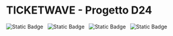 # TICKETWAVE - Progetto D24

<p float="left">
  <img alt="Static Badge" src="https://img.shields.io/badge/Backend-Java%20SE%2021-blue?style=for-the-badge&logo=intellijidea&logoColor=white&labelColor=grey&color=blue">
  &nbsp;
  <img alt="Static Badge" src="https://img.shields.io/badge/Frontend-JavaFX%2021-blue?style=for-the-badge&logo=openlayers&logoColor=white&labelColor=grey&color=18ba81">
  &nbsp;  
  <img alt="Static Badge" src="https://img.shields.io/badge/Test-JUNIT%204-blue?style=for-the-badge&logo=checkmarx&logoColor=white&labelColor=grey&color=c63d3b">
  &nbsp;
  <img alt="Static Badge" src="https://img.shields.io/badge/Database-MYSQL%208-blue?style=for-the-badge&logo=openmediavault&logoColor=white&labelColor=grey&color=d68215">
</p>
